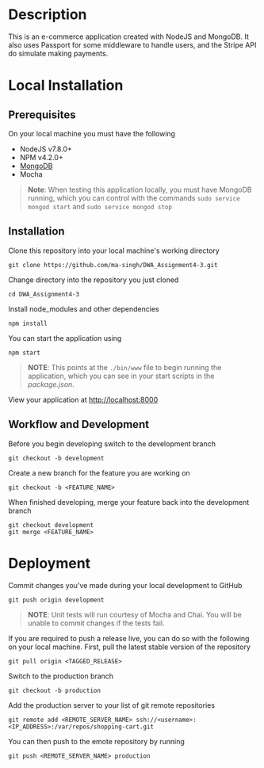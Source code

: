 # Description

This is an e-commerce application created with NodeJS and MongoDB. It also uses Passport for some middleware to handle users, and the Stripe API do simulate making payments.

# Local Installation

## Prerequisites

On your local machine you must have the following
* NodeJS v7.8.0+
* NPM v4.2.0+
* [MongoDB](https://docs.mongodb.com/manual/tutorial/install-mongodb-on-ubuntu/)
* Mocha

> **Note**: When testing this application locally, you must have MongoDB running, which you can control with the commands `sudo service mongod start` and `sudo service mongod stop`

## Installation

Clone this repository into your local machine's working directory
```
git clone https://github.com/ma-singh/DWA_Assignment4-3.git
```

Change directory into the repository you just cloned
```
cd DWA_Assignment4-3
```

Install node_modules and other dependencies
```
npm install
```

You can start the application using
```
npm start
```
> **NOTE**: This points at the `./bin/www` file to begin running the application, which you can see in your start scripts in the *package.json*.

View your application at [http://localhost:8000](http://localhost:8000)

## Workflow and Development

Before you begin developing switch to the development branch
```
git checkout -b development
```

Create a new branch for the feature you are working on
```
git checkout -b <FEATURE_NAME>
```

When finished developing, merge your feature back into the development branch
```
git checkout development
git merge <FEATURE_NAME>
```

# Deployment

Commit changes you've made during your local development to GitHub
```
git push origin development
```

> **NOTE**: Unit tests will run courtesy of Mocha and Chai. You will be unable to commit changes if the tests fail.

If you are required to push a release live, you can do so with the following on your local machine. First, pull the latest stable version of the repository
```
git pull origin <TAGGED_RELEASE>
```

Switch to the production branch
```
git checkout -b production
```

Add the production server to your list of git remote repositories
```
git remote add <REMOTE_SERVER_NAME> ssh://<username>:<IP_ADDRESS>:/var/repos/shopping-cart.git
```

You can then push to the emote repository by running
```
git push <REMOTE_SERVER_NAME> production
```
